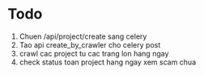 # Todo

1. Chuen /api/project/create sang celery
2. Tao api create_by_crawler cho celery post
3. crawl cac project tu cac trang lon hang ngay
4. check status toan project hang ngay xem scam chua